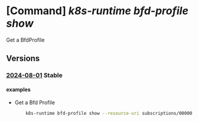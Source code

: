 # [Command] _k8s-runtime bfd-profile show_

Get a BfdProfile

## Versions

### [2024-08-01](/Resources/mgmt-plane/L3tyZXNvdXJjZXVyaX0vcHJvdmlkZXJzL21pY3Jvc29mdC5rdWJlcm5ldGVzcnVudGltZS9iZmRwcm9maWxlcy97fQ==/2024-08-01.xml) **Stable**

<!-- mgmt-plane /{resourceuri}/providers/microsoft.kubernetesruntime/bfdprofiles/{} 2024-08-01 -->

#### examples

- Get a Bfd Profile
    ```bash
        k8s-runtime bfd-profile show --resource-uri subscriptions/00000000-1111-2222-3333-444444444444/resourceGroups/example/providers/Microsoft.Kubernetes/connectedClusters/cluster1 --bfd-profile-name testprofile
    ```
